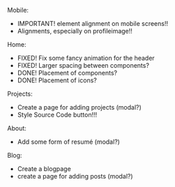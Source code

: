 

Mobile:
- IMPORTANT! element alignment on mobile screens!!
- Alignments, especially on profileimage!!

Home:
- FIXED! Fix some fancy animation for the header
- FIXED! Larger spacing between components?
- DONE! Placement of components?
- DONE! Placement of icons?

Projects:
- Create a page for adding projects (modal?)
- Style Source Code button!!!

About:
- Add some form of resumé (modal?)

Blog:
- Create a blogpage
- create a page for adding posts (modal?)